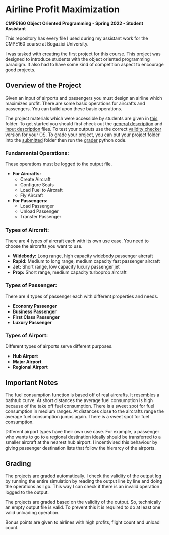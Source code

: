 # Airline Profit Maximization 
**CMPE160 Object Oriented Programming - Spring 2022 - Student Assistant**

This repository has every file I used during my assistant work for the CMPE160 course at Bogazici University.

I was tasked with creating the first project for this course. 
This project was designed to introduce students with the object oriented programming paradigm. 
It also had to have some kind of competition aspect to encourage good projects.

## Overview of the Project
Given an input of airports and passengers you must design an airline which maximizes profit.
There are some basic operations for aircrafts and passengers. You can build upon these basic operations.

The project materials which were accessible by students are given in [this](./shared) folder. 
To get started you should first check out the [general description](./shared/project_description.pdf) and [input description](./shared/inputs.pdf) files.
To test your outputs use the correct [validity checker](./shared/shared_to_google_drive/validity%20checker) version for your OS.
To grade your project, you can put your project folder into the [submitted](./grading/grader/submissions/submitted) 
folder then run the [grader](./grading/grader/submissions/grader.py) python code.

### **Fundamental Operations:**
These operations must be logged to the output file. 
* **For Aircrafts:**
	* Create Aircraft
	* Configure Seats
	* Load Fuel to Aircraft
	* Fly Aircraft
* **For Passengers:**
	* Load Passenger
	* Unload Passenger
	* Transfer Passenger
	
### **Types of Aircraft:**
There are 4 types of aircraft each with its own use case. You need to choose the aircrafts you want to use.
* **Widebody:** Long range, high capacity widebody passenger aircraft
* **Rapid:** Medium to long range, medium capacity fast passenger aircraft
* **Jet:** Short range, low capacity luxury passenger jet
* **Prop:** Short range, medium capacity turboprop aircraft

### **Types of Passenger:**
There are 4 types of passenger each with different properties and needs.
* **Economy Passenger** 
* **Business Passenger**
* **First Class Passenger**
* **Luxury Passenger**

### **Types of Airport:**
Different types of airports serve different purposes. 
* **Hub Airport**
* **Major Airport**
* **Regional Airport**

## Important Notes
The fuel consumption function is based off of real aircrafts. It resembles a bathtub curve. 
At short distances the average fuel consumption is high because of the take off fuel consumption. 
There is a sweet spot for fuel consumption in medium ranges.
At distances close to the aircrafts range the average fuel consumption jumps again. There is a sweet spot for fuel consumption. 

Different airport types have their own use case. 
For example, a passenger who wants to go to a regional destination ideally should be transferred to a smaller aircraft at the nearest hub airport. 
I incentivised this behaviour by giving passenger destination lists that follow the hierarcy of the airports.

## Grading
The projects are graded automatically. 
I check the validity of the output log by running the entire simulation by reading the output line by line and doing the operations as I go. 
This way I can check if there is an invalid operation logged to the output. 

The projects are graded based on the validity of the output. 
So, technically an empty output file is valid. To prevent this it is required to do at least one valid unloading operation.

Bonus points are given to airlines with high profits, flight count and unload count.
